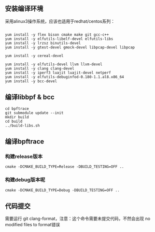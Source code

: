 




## 安装编译环境

采用alinux3操作系统，应该也适用于redhat/centos系列：

```shell

yum install -y flex bison cmake make git gcc-c++
yum install -y elfutils-libelf-devel elfutils-libs
yum install -y lrzsz binutils-devel
yum install -y gtest-devel gmock-devel libpcap-devel libpcap

yum install -y cereal-devel

yum install -y elfutils-devel llvm llvm-devel
yum install -y clang clang-devel
yum install -y iperf3 luajit luajit-devel netperf
yum install -y elfutils-debuginfod-0.180-1.1.al8.x86_64
yum install -y bcc-devel
```


## 编译libbpf & bcc

```shell
cd bpftrace
git submodule update --init
mkdir build
cd build
../build-libs.sh
```

## 编译bpftrace

### 构建release版本
`cmake -DCMAKE_BUILD_TYPE=Release -DBUILD_TESTING=OFF .. `

### 构建debug版本呢
`cmake -DCMAKE_BUILD_TYPE=Debug -DBUILD_TESTING=OFF ..`



## 代码提交

需要运行 git clang-format，注意：这个命令需要未提交代码，不然会出现 no modified files to format错误
